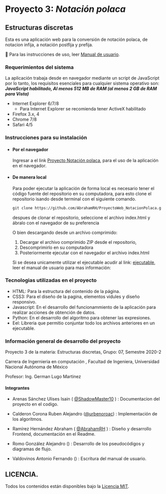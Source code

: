 # Proyecto 3: _Notación polaca_

## Estructuras discretas

Esta es una aplicación web para la conversión de notación polaca, de notacion infija, a notación postfija y prefija.

:page_facing_up: Para las instrucciones de uso, leer [Manual de usuario](./docs/ManualdeUsuario.pdf).

### Requerimientos del sistema

La aplicación trabaja desde en navegador mediante un script de JavaScript
por lo tanto, los requisitos esenciales para cualquier sistema operativo son:
**_JavaScript habilitado, Al menos 512 MB de RAM (al menos 2 GB de RAM para Vista)_**

- Internet Explorer 6/7/8
  - Para Internet Explorer se recomienda tener ActiveX habilitado
- Firefox 3.x, 4
- Chrome 7/8
- Safari 4/5

### Instrucciones para su instalación

- #### Por el navegador

  Ingresar a el link [Proyecto Notación polaca](https://abrahamrh.github.io/ProyectoWeb_NotacionPolaca/), para el uso de la aplicación en el navegador.

- #### De manera local

  Para poder ejecutar la aplicación de forma local es necesario tener el código fuente del repositorio en su computadora, para esto clone el repositorio isando desde terminal con el siguiente comando.

	```Markdown
	git clone https://github.com/AbrahamRH/ProyectoWeb_NotacionPolaca.git
	```

	despues de clonar el repositorio, seleccione el archivo index.html y ábralo con el navegador de su preferencia

	O bien descargando desde un archivo comprimido:

	1. Decargar el archivo comprimido ZIP desde el repositorio,
	2. Descomprimirlo en su computadora
	3. Posteriormente ejecutar con el navegador el archivo index.html
	
	Si se desea unicamente utilizar el ejecutable acudir al link: [ejecutable](https://drive.google.com/drive/folders/1qLJMYGf2yf4d8vKUVP_WYjBneIYabMsb?usp=sharing), leer el manual de usuario para mas información:

### Tecnologias utilizadas en el proyecto

- HTML: Para la estructura del contenido de la página.
- CSS3: Para el diseño de la pagina, elementos vidules y diseño responsivo.
- Javascript: En el desarrollo del funcionammiento de la aplicación para realizar acciones de obtención de datos.
- Python: En el desarrollo del algoritmo para obtener las expresiones.
- Eel: Libreria que permitio conjuntar todo los archivos anteriores en un ejecutable.

### Información general de desarrollo del proyecto

Proyecto 3 de la materia: Estructuras discretas, Grupo: 07, Semestre 2020-2

Carrera de Ingernieria en computación , Facultad de Ingeniera, Universidad Nacional Autónoma de México

Profesor: Ing. German Lugo Martinez

#### Integrantes

- Arenas Sánchez Ulises Isain ( [@ShadowMaster10](https://github.com/ShadowMaster10) ) : Documentacion del proyecto en el codigo.

- Calderon Corona Ruben Alejandro ([@urbenoroac](https://github.com/urbenoroac)) : Implementación de los algoritmos.

- Ramírez Hernández Abraham ( [@AbrahamRH](https://github.com/AbrahamRH) ) : Diseño y desarrollo Frontend, documentación en el Readme.

- Romo González Alejandro  () : Desarrollo de los pseudocódigos y diagramas de flujo.

- Valdovinos Antonio Fernando () : Escritura del manual de usuario.

## LICENCIA.

Todos los contenidos están disponibles bajo la [Licencia MIT](./LICENSE).
